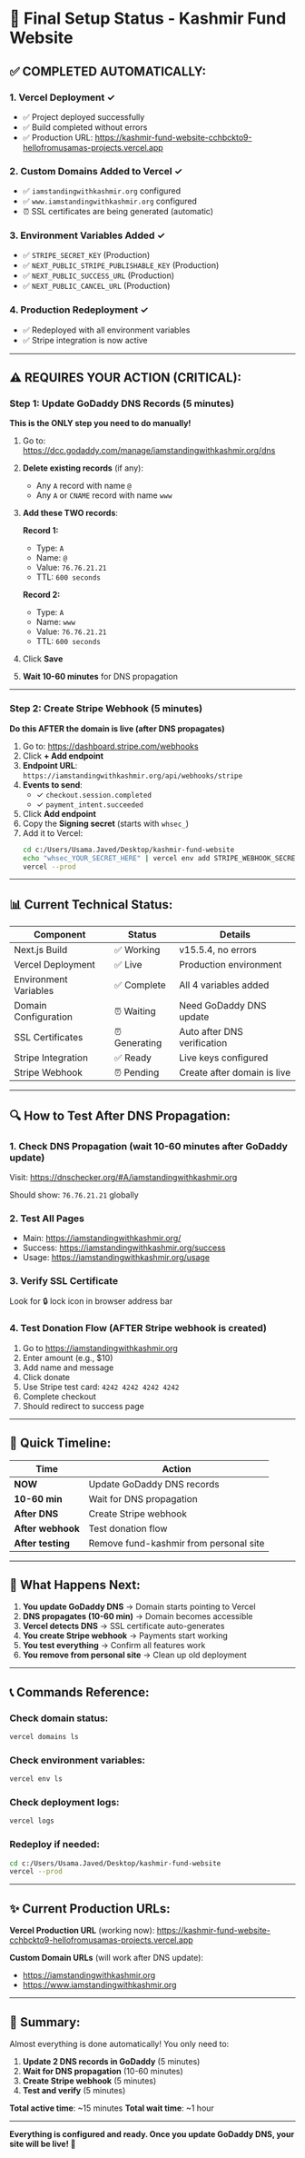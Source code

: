 # 🎉 Final Setup Status - Kashmir Fund Website

## ✅ COMPLETED AUTOMATICALLY:

### 1. Vercel Deployment ✓
- ✅ Project deployed successfully
- ✅ Build completed without errors
- ✅ Production URL: https://kashmir-fund-website-cchbckto9-hellofromusamas-projects.vercel.app

### 2. Custom Domains Added to Vercel ✓
- ✅ `iamstandingwithkashmir.org` configured
- ✅ `www.iamstandingwithkashmir.org` configured
- ⏰ SSL certificates are being generated (automatic)

### 3. Environment Variables Added ✓
- ✅ `STRIPE_SECRET_KEY` (Production)
- ✅ `NEXT_PUBLIC_STRIPE_PUBLISHABLE_KEY` (Production)
- ✅ `NEXT_PUBLIC_SUCCESS_URL` (Production)
- ✅ `NEXT_PUBLIC_CANCEL_URL` (Production)

### 4. Production Redeployment ✓
- ✅ Redeployed with all environment variables
- ✅ Stripe integration is now active

---

## ⚠️ REQUIRES YOUR ACTION (CRITICAL):

### Step 1: Update GoDaddy DNS Records (5 minutes)
**This is the ONLY step you need to do manually!**

1. Go to: https://dcc.godaddy.com/manage/iamstandingwithkashmir.org/dns

2. **Delete existing records** (if any):
   - Any `A` record with name `@`
   - Any `A` or `CNAME` record with name `www`

3. **Add these TWO records**:

   **Record 1:**
   - Type: `A`
   - Name: `@`
   - Value: `76.76.21.21`
   - TTL: `600 seconds`

   **Record 2:**
   - Type: `A`
   - Name: `www`
   - Value: `76.76.21.21`
   - TTL: `600 seconds`

4. Click **Save**

5. **Wait 10-60 minutes** for DNS propagation

---

### Step 2: Create Stripe Webhook (5 minutes)
**Do this AFTER the domain is live (after DNS propagates)**

1. Go to: https://dashboard.stripe.com/webhooks
2. Click **+ Add endpoint**
3. **Endpoint URL**: `https://iamstandingwithkashmir.org/api/webhooks/stripe`
4. **Events to send**:
   - ✓ `checkout.session.completed`
   - ✓ `payment_intent.succeeded`
5. Click **Add endpoint**
6. Copy the **Signing secret** (starts with `whsec_`)
7. Add it to Vercel:
   ```bash
   cd c:/Users/Usama.Javed/Desktop/kashmir-fund-website
   echo "whsec_YOUR_SECRET_HERE" | vercel env add STRIPE_WEBHOOK_SECRET production
   vercel --prod
   ```

---

## 📊 Current Technical Status:

| Component | Status | Details |
|-----------|--------|---------|
| Next.js Build | ✅ Working | v15.5.4, no errors |
| Vercel Deployment | ✅ Live | Production environment |
| Environment Variables | ✅ Complete | All 4 variables added |
| Domain Configuration | ⏰ Waiting | Need GoDaddy DNS update |
| SSL Certificates | ⏰ Generating | Auto after DNS verification |
| Stripe Integration | ✅ Ready | Live keys configured |
| Stripe Webhook | ⏰ Pending | Create after domain is live |

---

## 🔍 How to Test After DNS Propagation:

### 1. Check DNS Propagation (wait 10-60 minutes after GoDaddy update)
Visit: https://dnschecker.org/#A/iamstandingwithkashmir.org

Should show: `76.76.21.21` globally

### 2. Test All Pages
- Main: https://iamstandingwithkashmir.org/
- Success: https://iamstandingwithkashmir.org/success
- Usage: https://iamstandingwithkashmir.org/usage

### 3. Verify SSL Certificate
Look for 🔒 lock icon in browser address bar

### 4. Test Donation Flow (AFTER Stripe webhook is created)
1. Go to https://iamstandingwithkashmir.org
2. Enter amount (e.g., $10)
3. Add name and message
4. Click donate
5. Use Stripe test card: `4242 4242 4242 4242`
6. Complete checkout
7. Should redirect to success page

---

## 🎯 Quick Timeline:

| Time | Action |
|------|--------|
| **NOW** | Update GoDaddy DNS records |
| **10-60 min** | Wait for DNS propagation |
| **After DNS** | Create Stripe webhook |
| **After webhook** | Test donation flow |
| **After testing** | Remove fund-kashmir from personal site |

---

## 🚀 What Happens Next:

1. **You update GoDaddy DNS** → Domain starts pointing to Vercel
2. **DNS propagates (10-60 min)** → Domain becomes accessible
3. **Vercel detects DNS** → SSL certificate auto-generates
4. **You create Stripe webhook** → Payments start working
5. **You test everything** → Confirm all features work
6. **You remove from personal site** → Clean up old deployment

---

## 📞 Commands Reference:

### Check domain status:
```bash
vercel domains ls
```

### Check environment variables:
```bash
vercel env ls
```

### Check deployment logs:
```bash
vercel logs
```

### Redeploy if needed:
```bash
cd c:/Users/Usama.Javed/Desktop/kashmir-fund-website
vercel --prod
```

---

## ✨ Current Production URLs:

**Vercel Production URL** (working now):
https://kashmir-fund-website-cchbckto9-hellofromusamas-projects.vercel.app

**Custom Domain URLs** (will work after DNS update):
- https://iamstandingwithkashmir.org
- https://www.iamstandingwithkashmir.org

---

## 🎉 Summary:

Almost everything is done automatically! You only need to:

1. **Update 2 DNS records in GoDaddy** (5 minutes)
2. **Wait for DNS propagation** (10-60 minutes)
3. **Create Stripe webhook** (5 minutes)
4. **Test and verify** (5 minutes)

**Total active time**: ~15 minutes
**Total wait time**: ~1 hour

---

**Everything is configured and ready. Once you update GoDaddy DNS, your site will be live! 🚀**
